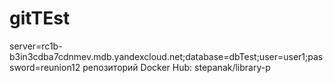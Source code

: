 # gitTEst
server=rc1b-b3in3cdba7cdnmev.mdb.yandexcloud.net;database=dbTest;user=user1;password=reunion12
репозиторий Docker Hub: stepanak/library-p
